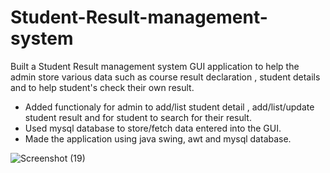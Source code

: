 # Student-Result-management-system
 Built a Student Result management system GUI application to help the admin store various data such as course result declaration , student details and to help student's check their own result.
- Added functionaly for admin to add/list student detail , add/list/update student result and for student to search for their result.
- Used mysql database to store/fetch data entered into the GUI.
- Made the application using java swing, awt and mysql database.






![Screenshot (19)](https://user-images.githubusercontent.com/88935131/203912226-400a381f-ffc4-40b1-9260-f6a5aea64800.png)
